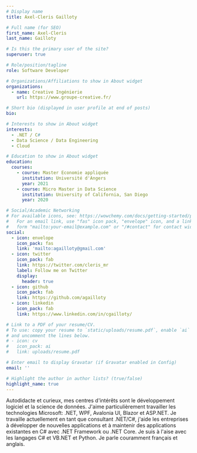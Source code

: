 ```yaml
---
# Display name
title: Axel-Cleris Gailloty

# Full name (for SEO)
first_name: Axel-Cleris
last_name: Gailloty

# Is this the primary user of the site?
superuser: true

# Role/position/tagline
role: Software Developer

# Organizations/Affiliations to show in About widget
organizations:
  - name: Creative Ingénierie
    url: https://www.groupe-creative.fr/

# Short bio (displayed in user profile at end of posts)
bio:

# Interests to show in About widget
interests:
  - .NET / C#
  - Data Science / Data Engineering
  - Cloud

# Education to show in About widget
education:
  courses:
    - course: Master Economie appliquée
      institution: Université d'Angers
      year: 2021
    - course: Micro Master in Data Science
      institution: University of California, San Diego
      year: 2020

# Social/Academic Networking
# For available icons, see: https://wowchemy.com/docs/getting-started/page-builder/#icons
#   For an email link, use "fas" icon pack, "envelope" icon, and a link in the
#   form "mailto:your-email@example.com" or "/#contact" for contact widget.
social:
  - icon: envelope
    icon_pack: fas
    link: 'mailto:agailloty@gmail.com'
  - icon: twitter
    icon_pack: fab
    link: https://twitter.com/cleris_mr
    label: Follow me on Twitter
    display:
      header: true
  - icon: github
    icon_pack: fab
    link: https://github.com/agailloty
  - icon: linkedin
    icon_pack: fab
    link: https://www.linkedin.com/in/cgailloty/

# Link to a PDF of your resume/CV.
# To use: copy your resume to `static/uploads/resume.pdf`, enable `ai` icons in `params.yaml`,
# and uncomment the lines below.
# - icon: cv
#   icon_pack: ai
#   link: uploads/resume.pdf

# Enter email to display Gravatar (if Gravatar enabled in Config)
email: ''

# Highlight the author in author lists? (true/false)
highlight_name: true
---
```


Autodidacte et curieux, mes centres d'intérêts sont le développement logiciel et la science de données. 
J'aime particulièrement travailler les technologies Microsoft: .NET, WPF, Avalonia UI, Blazor et ASP.NET. 
Je travaille actuellement en tant que consultant .NET/C#, j'aide les entreprises à développer de nouvelles applications et à maintenir des applications existantes en C# avec .NET Framework ou .NET Core. Je suis à l'aise avec les langages C# et VB.NET et Python. Je parle couramment français et anglais.